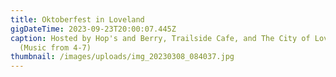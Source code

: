 ```yaml
---
title: Oktoberfest in Loveland
gigDateTime: 2023-09-23T20:00:07.445Z
caption: Hosted by Hop's and Berry, Trailside Cafe, and The City of Loveland
  (Music from 4-7)
thumbnail: /images/uploads/img_20230308_084037.jpg
---
```

